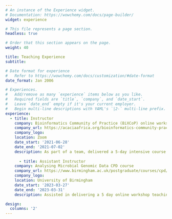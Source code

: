```yaml
---
# An instance of the Experience widget.
# Documentation: https://wowchemy.com/docs/page-builder/
widget: experience

# This file represents a page section.
headless: true

# Order that this section appears on the page.
weight: 40

title: Teaching Experience
subtitle:

# Date format for experience
#   Refer to https://wowchemy.com/docs/customization/#date-format
date_format: Jan 2006

# Experiences.
#   Add/remove as many `experience` items below as you like.
#   Required fields are `title`, `company`, and `date_start`.
#   Leave `date_end` empty if it's your current employer.
#   Begin multi-line descriptions with YAML's `|2-` multi-line prefix.
experience:
  - title: Instructor
    company: Bioinformatics Community of Practice (BiXCoP) online workshop
    company_url: https://acaciaafrica.org/bioinformatics-community-practice/
    company_logo: 
    location: Zoom
    date_start: '2021-06-28'
    date_end: '2021-07-02'
    description: As part of a team, delivered a 5-day intensive course introducing the basics of microbial genomics with whole class teaching, demonstrations and 1-2-1 support.
    
      - title: Assistant Instructor
    company: Analysing Microbial Genomic Data CPD course
    company_url: https://www.birmingham.ac.uk/postgraduate/courses/cpd/med/analysing-microbial-genomic-data.aspx
    company_logo: 
    location: University of Birmingham
    date_start: '2023-03-27'
    date_end: '2023-03-31'
    description: Assisted in delivering a 5 day online workshop teaching the basics of python to agricultural researchers in Africa as part of the BiXCoP programme.

design:
  columns: '2'
---
```

